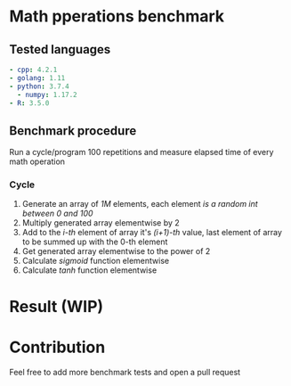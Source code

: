 # Math pperations benchmark

## Tested languages

```yaml
- cpp: 4.2.1
- golang: 1.11
- python: 3.7.4
  - numpy: 1.17.2
- R: 3.5.0
```

## Benchmark procedure

Run a cycle/program 100 repetitions and measure elapsed time of every math operation

### Cycle

1. Generate an array of <em>1M</em> elements, each element <em>is a random int between 0 and 100</em>
2. Multiply generated array elementwise by 2
3. Add to the <em>i-th</em> element of array it's <em>(i+1)-th</em> value, last element of array to be summed up with the 0-th element
4. Get generated array elementwise to the power of 2
5. Calculate <em>sigmoid</em> function elementwise
6. Calculate <em>tanh</em> function elementwise

# Result (WIP)

# Contribution

Feel free to add more benchmark tests and open a pull request
